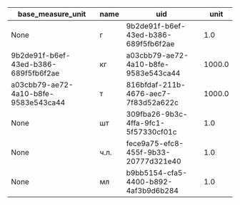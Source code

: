 |base_measure_unit|name|uid|unit|
|-----------------|----|---|----|
|None|г|9b2de91f-b6ef-43ed-b386-689f5fb6f2ae|1.0|
|9b2de91f-b6ef-43ed-b386-689f5fb6f2ae|кг|a03cbb79-ae72-4a10-b8fe-9583e543ca44|1000.0|
|a03cbb79-ae72-4a10-b8fe-9583e543ca44|т|816bfdaf-211b-4676-aec7-7f83d52a622c|1000.0|
|None|шт|309fba26-9b3c-4ffa-9fc1-5f57330cf01c|1.0|
|None|ч.л.|fece9a75-efc8-455f-9b33-20777d321e40|1.0|
|None|мл|b9bb5154-cfa5-4400-b892-4af3b9d6b284|1.0|
